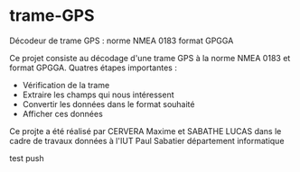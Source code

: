 # trame-GPS
Décodeur de trame GPS : norme NMEA 0183 format GPGGA

Ce projet consiste au décodage d'une trame GPS à la norme NMEA 0183 et format GPGGA.
Quatres étapes importantes :
* Vérification de la trame
* Extraire les champs qui nous intéressent
* Convertir les données dans le format souhaité
* Afficher ces données

Ce projte a été réalisé par CERVERA Maxime et SABATHE LUCAS dans le cadre de travaux données à l'IUT Paul Sabatier département informatique

test push